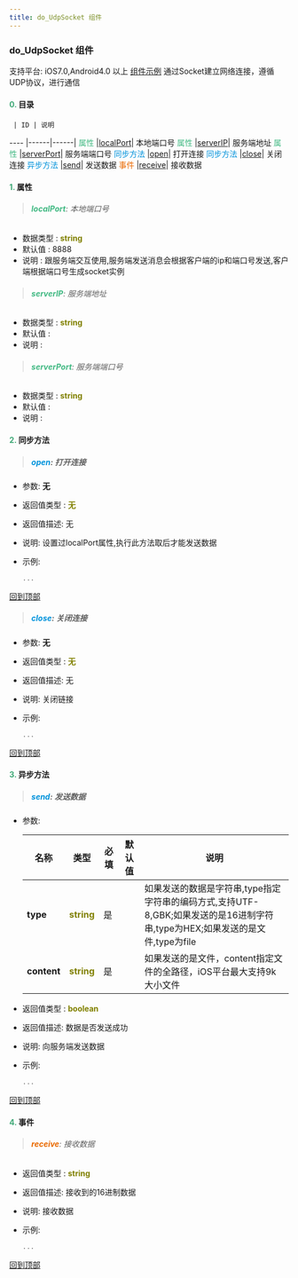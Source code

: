 ```yaml
---
title: do_UdpSocket 组件
---
```


### do_UdpSocket 组件

 支持平台: iOS7.0,Android4.0 以上
 [组件示例](https://github.com/do-api/docs-example/tree/master/source/view/do_UdpSocket)
 通过Socket建立网络连接，遵循UDP协议，进行通信

#### <font color ='#40A977'>**0.**</font> 目录

     | ID | 说明
---- |------|------|
<font color ='#42b983'>属性</font>  |[localPort](#localPort)| 本地端口号
<font color ='#42b983'>属性</font>  |[serverIP](#serverIP)| 服务端地址
<font color ='#42b983'>属性</font>  |[serverPort](#serverPort)| 服务端端口号
<font color ='#0092db'>同步方法</font>  |[open](#open)| 打开连接
<font color ='#0092db'>同步方法</font>  |[close](#close)| 关闭连接
<font color ='#0092db'>异步方法</font>  |[send](#send)| 发送数据
<font color ='#e96900'>事件</font>  |[receive](#receive)| 接收数据

#### <font color ='#40A977'>**1.**</font> 属性

>###### <span id=localPort><font color ='#42b983'>**localPort**</font></span>: 本地端口号

- 数据类型 : <font color ='#808000'>**string**</font>
- 默认值 : 8888
- 说明 : 跟服务端交互使用,服务端发送消息会根据客户端的ip和端口号发送,客户端根据端口号生成socket实例

>###### <span id=serverIP><font color ='#42b983'>**serverIP**</font></span>: 服务端地址

- 数据类型 : <font color ='#808000'>**string**</font>
- 默认值 : 
- 说明 : 

>###### <span id=serverPort><font color ='#42b983'>**serverPort**</font></span>: 服务端端口号

- 数据类型 : <font color ='#808000'>**string**</font>
- 默认值 : 
- 说明 : 

#### <font color ='#40A977'>**2.**</font> 同步方法

>##### <span id=open><font color ='#0092db'>**open**</font></span>: 打开连接

- 参数: **无**
- 返回值类型 : <font color ='#808000'>**无**</font>
- 返回值描述: 无
- 说明: 设置过localPort属性,执行此方法取后才能发送数据
- 示例:

  ```javascript
  ...

  ```

[回到顶部](#top)

>##### <span id=close><font color ='#0092db'>**close**</font></span>: 关闭连接

- 参数: **无**
- 返回值类型 : <font color ='#808000'>**无**</font>
- 返回值描述: 无
- 说明: 关闭链接
- 示例:

  ```javascript
  ...

  ```

[回到顶部](#top)

#### <font color ='#40A977'>**3.**</font> 异步方法

>##### <span id=send><font color ='#0092db'>**send**</font></span>: 发送数据

- 参数:

  名称 | 类型 |必填|默认值|说明
  ---- |-------------  |--------------|--------|------
  **type** |<font color ='#808000'>**string**</font> | 是 | |如果发送的数据是字符串,type指定字符串的编码方式,支持UTF-8,GBK;如果发送的是16进制字符串,type为HEX;如果发送的是文件,type为file
  **content** |<font color ='#808000'>**string**</font> | 是 | |如果发送的是文件，content指定文件的全路径，iOS平台最大支持9k大小文件
- 返回值类型 : <font color ='#808000'>**boolean**</font>
- 返回值描述: 数据是否发送成功
- 说明: 向服务端发送数据
- 示例:

  ```javascript
  ...

  ```

[回到顶部](#top)


#### <font color ='#40A977'>**4.**</font> 事件

>###### <span id=receive><font color ='#e96900'>**receive**</font></span>: 接收数据

- 返回值类型 : <font color ='#808000'>**string**</font>
- 返回值描述: 接收到的16进制数据
- 说明: 接收数据
- 示例:

  ```javascript
  ...

  ```

[回到顶部](#top)



